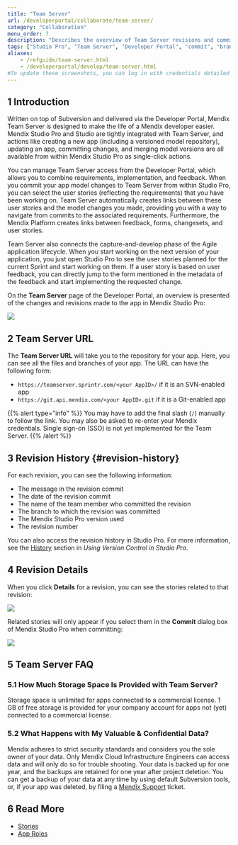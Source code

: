 ```yaml
---
title: "Team Server"
url: /developerportal/collaborate/team-server/
category: "Collaboration"
menu_order: 7
description: "Describes the overview of Team Server revisions and commits."
tags: ["Studio Pro", "Team Server", "Developer Portal", "commit", "branch"]
aliases:
    - /refguide/team-server.html
    - /developerportal/develop/team-server.html
#To update these screenshots, you can log in with credentials detailed in How to Update Screenshots Using Team Apps.
---
```


## 1 Introduction

Written on top of Subversion and delivered via the Developer Portal, Mendix Team Server is designed to make the life of a Mendix developer easier. Mendix Studio Pro and Studio are tightly integrated with Team Server, and actions like creating a new app (including a versioned model repository), updating an app, committing changes, and merging model versions are all available from within Mendix Studio Pro as single-click actions.

You can manage Team Server access from the Developer Portal, which allows you to combine requirements, implementation, and feedback. When you commit your app model changes to Team Server from within Studio Pro, you can select the user stories (reflecting the requirements) that you have been working on. Team Server automatically creates links between these user stories and the model changes you made, providing you with a way to navigate from commits to the associated requirements. Furthermore, the Mendix Platform creates links between feedback, forms, changesets, and user stories.

Team Server also connects the capture-and-develop phase of the Agile application lifecycle. When you start working on the next version of your application, you just open Studio Pro to see the user stories planned for the current Sprint and start working on them. If a user story is based on user feedback, you can directly jump to the form mentioned in the metadata of the feedback and start implementing the requested change. 

On the **Team Server** page of the Developer Portal, an overview is presented of the changes and revisions made to the app in Mendix Studio Pro:

![](/attachments/developerportal/collaborate/team-server/team-server.png)

## 2 Team Server URL

The **Team Server URL** will take you to the repository for your app. Here, you can see all the files and branches of your app. The URL can have the following form:

* `https://teamserver.sprintr.com/<your AppID>/` if it is an SVN-enabled app
* `https://git.api.mendix.com/<your AppID>.git` if it is a Git-enabled app

{{% alert type="info" %}}
You may have to add the final slash (`/`) manually to follow the link. You may also be asked to re-enter your Mendix credentials. Single sign-on (SSO) is not yet implemented for the Team Server.
{{% /alert %}}

## 3 Revision History {#revision-history}

For each revision, you can see the following information:

* The message in the revision commit
* The date of the revision commit
* The name of the team member who committed the revision
* The branch to which the revision was committed
* The Mendix Studio Pro version used
* The revision number

You can also access the revision history in Studio Pro. For more information, see the [History](/refguide/using-version-control-in-studio-pro/#history) section in *Using Version Control in Studio Pro*.

## 4 Revision Details

When you click **Details** for a revision, you can see the stories related to that revision:

![](/attachments/developerportal/collaborate/team-server/revision-details.png)

Related stories will only appear if you select them in the **Commit** dialog box of Mendix Studio Pro when committing:

![](/attachments/developerportal/collaborate/team-server/commit-story.png)

## 5 Team Server FAQ

### 5.1 How Much Storage Space Is Provided with Team Server?

Storage space is unlimited for apps connected to a commercial license. 1 GB of free storage is provided for your company account for apps not (yet) connected to a commercial license.

### 5.2 What Happens with My Valuable & Confidential Data?

Mendix adheres to strict security standards and considers you the sole owner of your data. Only Mendix Cloud Infrastructure Engineers can access data and will only do so for trouble shooting. Your data is backed up for one year, and the backups are retained for one year after project deletion. You can get a backup of your data at any time by using default Subversion tools, or, if your app was deleted, by filing a [Mendix Support](https://support.mendix.com/hc/en-us) ticket.

## 6 Read More

* [Stories](/developerportal/collaborate/stories/)
* [App Roles](/developerportal/collaborate/app-roles/)
